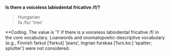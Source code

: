 **Is there a voiceless labiodental fricative /f/?**

>Hungarian<br/>
>fa /fɒ/ ‘tree’

**Coding. The value is '1' if there is a voiceless labiodental fricative /f/ in the core vocabulary. Loanwords and onomatopoetic-descriptive vocabulary (e.g., Finnish farkut [ˈfɑrkut] ‘jeans’, Ingrian furskaa [ˈfurs.kɑː] ’spatter; splutter’) were not considered.
